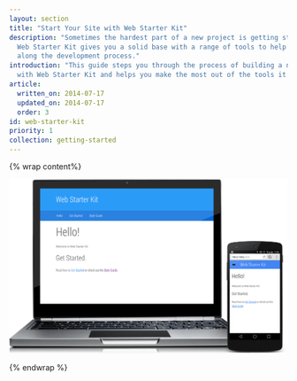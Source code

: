 ```yaml
---
layout: section
title: "Start Your Site with Web Starter Kit"
description: "Sometimes the hardest part of a new project is getting started.
  Web Starter Kit gives you a solid base with a range of tools to help you
  along the development process."
introduction: "This guide steps you through the process of building a new site
  with Web Starter Kit and helps you make the most out of the tools it supplies."
article:
  written_on: 2014-07-17
  updated_on: 2014-07-17
  order: 3
id: web-starter-kit
priority: 1
collection: getting-started
---
```


{% wrap content%}

<img src="images/wsk-on-pixel-n5.png">

{% endwrap %}
